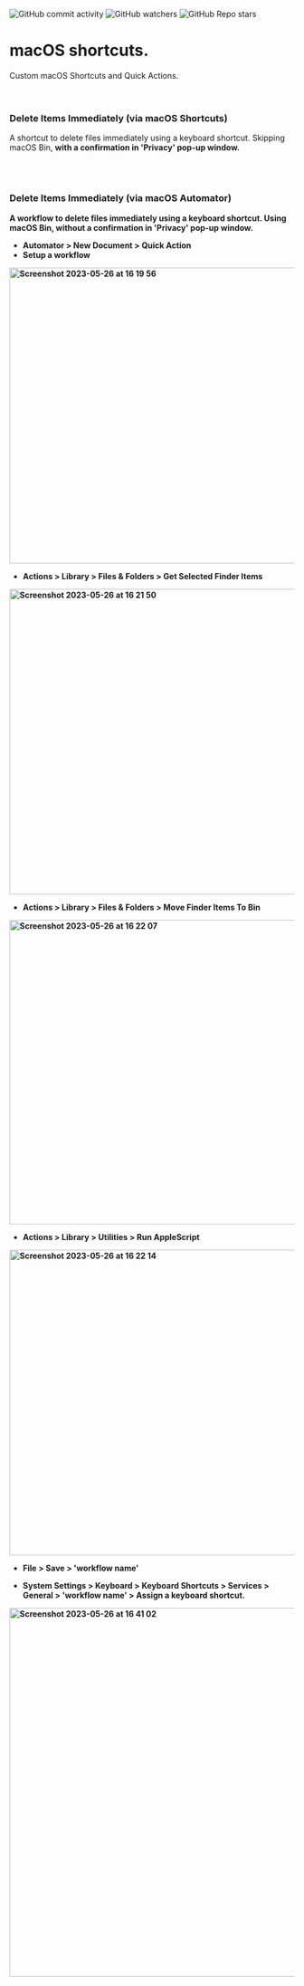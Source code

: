 ![GitHub commit activity](https://img.shields.io/github/commit-activity/m/heartshapedbox/macos-tweaks?color=5955E8&label=commits)
![GitHub watchers](https://img.shields.io/github/watchers/heartshapedbox/macos-tweaks?color=5955E8&logo=github)
![GitHub Repo stars](https://img.shields.io/github/stars/heartshapedbox/macos-tweaks?color=5955E8&logo=github)

# macOS shortcuts.
Custom macOS Shortcuts and Quick Actions.
<br/>
<br/>
<br/>

### Delete Items Immediately (via macOS Shortcuts) ###
A shortcut to delete files immediately using a keyboard shortcut. Skipping macOS Bin, <b> with a confirmation <b/> in 'Privacy' pop-up window.

<br/>
<br/>

### Delete Items Immediately (via macOS Automator) ###
A workflow to delete files immediately using a keyboard shortcut. Using macOS Bin, <b> without a confirmation <b/> in 'Privacy' pop-up window.

- Automator > New Document > Quick Action
- Setup a workflow
<img width="523" alt="Screenshot 2023-05-26 at 16 19 56" src="https://github.com/heartshapedbox/macOS-shortcuts/assets/27690717/13953f50-452b-4fcc-b74b-26dccea3491a">

- Actions > Library > Files & Folders > Get Selected Finder Items
<img width="540" alt="Screenshot 2023-05-26 at 16 21 50" src="https://github.com/heartshapedbox/macOS-shortcuts/assets/27690717/b3ebbd11-0ee2-483d-9016-8c0cf22295ce">

- Actions > Library > Files & Folders > Move Finder Items To Bin
<img width="538" alt="Screenshot 2023-05-26 at 16 22 07" src="https://github.com/heartshapedbox/macOS-shortcuts/assets/27690717/9033cd1b-aa29-40d8-ba8d-375c830fbdca">

- Actions > Library > Utilities > Run AppleScript
<img width="540" alt="Screenshot 2023-05-26 at 16 22 14" src="https://github.com/heartshapedbox/macOS-shortcuts/assets/27690717/2d315a02-fa23-495c-81dd-159aa64f6900">

- File > Save > 'workflow name'

- System Settings > Keyboard > Keyboard Shortcuts > Services > General > 'workflow name' > Assign a keyboard shortcut.
<img width="652" alt="Screenshot 2023-05-26 at 16 41 02" src="https://github.com/heartshapedbox/macOS-shortcuts/assets/27690717/dae73267-5e7e-4b64-8ede-5ce8f83b8133">


